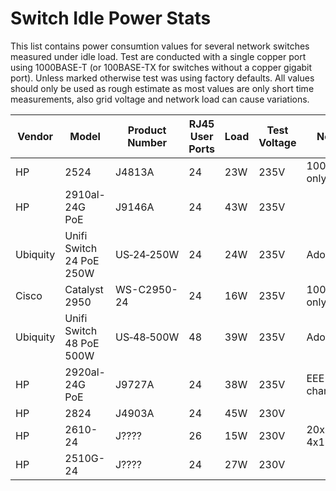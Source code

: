 # Switch Idle Power Stats

This list contains power consumtion values for several network switches
measured under idle load. Test are conducted with a single copper port
using 1000BASE-T (or 100BASE-TX for switches without a copper gigabit
port). Unless marked otherwise test was using factory defaults. All
values should only be used as rough estimate as most values are only
short time measurements, also grid voltage and network load can cause
variations.

| Vendor   | Model                    | Product Number | RJ45 User Ports | Load | Test Voltage | Notes           |
|----------|--------------------------|----------------|-----------------|------|--------------|-----------------|
| HP       | 2524                     | J4813A         | 24              | 23W  | 235V         | 100MBit/s only  |
| HP       | 2910al-24G PoE           | J9146A         | 24              | 43W  | 235V         |                 |
| Ubiquity | Unifi Switch 24 PoE 250W | US‑24‑250W     | 24              | 24W  | 235V         | Adopted         |
| Cisco    | Catalyst 2950            | WS-C2950-24    | 24              | 16W  | 235V         | 100MBit/s only  |
| Ubiquity | Unifi Switch 48 PoE 500W | US‑48‑500W     | 48              | 39W  | 235V         | Adopted         |
| HP       | 2920al-24G PoE           | J9727A         | 24              | 38W  | 235V         | EEE no change   |
| HP       | 2824                     | J4903A         | 24              | 45W  | 230V         |                 |
| HP       | 2610-24                  | J????          | 26              | 15W  | 230V         | 20x100 + 4x1000 |
| HP       | 2510G-24                 | J????          | 24              | 27W  | 230V         |                 |
